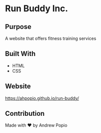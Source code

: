# Run Buddy Inc.

## Purpose
A website that offers fitness training services

## Built With
* HTML
* CSS

## Website
https://ahpopio.github.io/run-buddy/

## Contribution
Made with ❤️ by Andrew Popio
